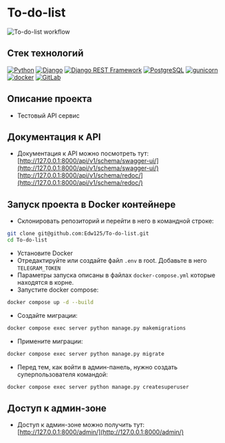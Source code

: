 # To-do-list
![To-do-list workflow](https://gitlab.com/Edw125/notification-service/badges/main/pipeline.svg)
## Стек технологий
[![Python](https://img.shields.io/badge/-Python-464646?style=flat-square&logo=Python)](https://www.python.org/)
[![Django](https://img.shields.io/badge/-Django-464646?style=flat-square&logo=Django)](https://www.djangoproject.com/)
[![Django REST Framework](https://img.shields.io/badge/-Django%20REST%20Framework-464646?style=flat-square&logo=Django%20REST%20Framework)](https://www.django-rest-framework.org/)
[![PostgreSQL](https://img.shields.io/badge/-PostgreSQL-464646?style=flat-square&logo=PostgreSQL)](https://www.postgresql.org/)
[![gunicorn](https://img.shields.io/badge/-gunicorn-464646?style=flat-square&logo=gunicorn)](https://gunicorn.org/)
[![docker](https://img.shields.io/badge/-Docker-464646?style=flat-square&logo=docker)](https://www.docker.com/)
[![GitLab](https://img.shields.io/badge/-GitLab-464646?style=flat-square&logo=GitLab)](https://gitlab.mplab.io/)
## Описание проекта
* Тестовый API сервис
## Документация к API
* Документация к API можно посмотреть тут: 
[http://127.0.0.1:8000/api/v1/schema/swagger-ui/](http://127.0.0.1:8000/api/v1/schema/swagger-ui/)
[http://127.0.0.1:8000/api/v1/schema/redoc/](http://127.0.0.1:8000/api/v1/schema/redoc/)
## Запуск проекта в Docker контейнере
* Склонировать репозиторий и перейти в него в командной строке:
```bash
git clone git@github.com:Edw125/To-do-list.git
cd To-do-list
```
* Установите Docker
* Отредактируйте или создайте файл `.env` в root. Добавьте в него `TELEGRAM_TOKEN`
* Параметры запуска описаны в файлах `docker-compose.yml` которые находятся в корне.
* Запустите docker compose:
```bash
docker compose up -d --build
```
* Создайте миграции:
```bash
docker compose exec server python manage.py makemigrations
```
* Примените миграции:
```bash
docker compose exec server python manage.py migrate
```
* Перед тем, как войти в админ-панель, нужно создать суперпользователя командой:
```bash
docker compose exec server python manage.py createsuperuser
```
## Доступ к админ-зоне
* Доступ к админ-зоне можно получить тут:
[http://127.0.0.1:8000/admin/](http://127.0.0.1:8000/admin/)
